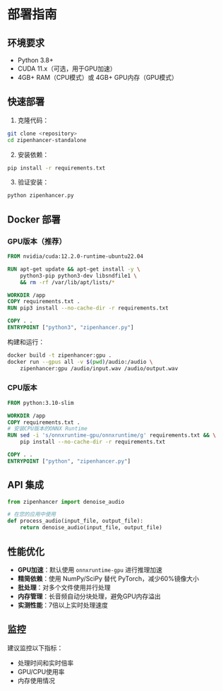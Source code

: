 # 部署指南

## 环境要求

- Python 3.8+
- CUDA 11.x（可选，用于GPU加速）
- 4GB+ RAM（CPU模式）或 4GB+ GPU内存（GPU模式）

## 快速部署

1. 克隆代码：
```bash
git clone <repository>
cd zipenhancer-standalone
```

2. 安装依赖：
```bash
pip install -r requirements.txt
```

3. 验证安装：
```bash
python zipenhancer.py
```

## Docker 部署

### GPU版本（推荐）

```dockerfile
FROM nvidia/cuda:12.2.0-runtime-ubuntu22.04

RUN apt-get update && apt-get install -y \
    python3-pip python3-dev libsndfile1 \
    && rm -rf /var/lib/apt/lists/*

WORKDIR /app
COPY requirements.txt .
RUN pip3 install --no-cache-dir -r requirements.txt

COPY . .
ENTRYPOINT ["python3", "zipenhancer.py"]
```

构建和运行：
```bash
docker build -t zipenhancer:gpu .
docker run --gpus all -v $(pwd)/audio:/audio \
    zipenhancer:gpu /audio/input.wav /audio/output.wav
```

### CPU版本

```dockerfile
FROM python:3.10-slim

WORKDIR /app
COPY requirements.txt .
# 安装CPU版本的ONNX Runtime
RUN sed -i 's/onnxruntime-gpu/onnxruntime/g' requirements.txt && \
    pip install --no-cache-dir -r requirements.txt

COPY . .
ENTRYPOINT ["python", "zipenhancer.py"]
```

## API 集成

```python
from zipenhancer import denoise_audio

# 在您的应用中使用
def process_audio(input_file, output_file):
    return denoise_audio(input_file, output_file)
```

## 性能优化

- **GPU加速**：默认使用 `onnxruntime-gpu` 进行推理加速
- **精简依赖**：使用 NumPy/SciPy 替代 PyTorch，减少60%镜像大小
- **批处理**：对多个文件使用并行处理
- **内存管理**：长音频自动分块处理，避免GPU内存溢出
- **实测性能**：7倍以上实时处理速度

## 监控

建议监控以下指标：
- 处理时间和实时倍率
- GPU/CPU使用率
- 内存使用情况
